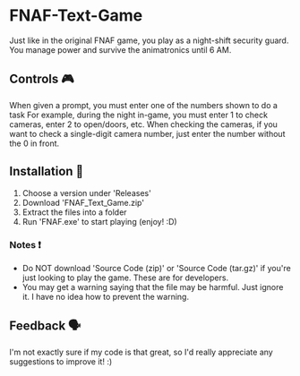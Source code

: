 # FNAF-Text-Game

Just like in the original FNAF game, you play as a night-shift security guard.
You manage power and survive the animatronics until 6 AM.

## Controls 🎮
When given a prompt, you must enter one of the numbers shown to do a task
For example, during the night in-game, you must enter 1 to check cameras, enter 2 to open/doors, etc.
When checking the cameras, if you want to check a single-digit camera number, just enter the number without the 0 in front.

## Installation 🔧
1. Choose a version under 'Releases'
2. Download 'FNAF_Text_Game.zip' 
3. Extract the files into a folder
4. Run 'FNAF.exe' to start playing (enjoy! :D)
### Notes ❗
- Do NOT download 'Source Code (zip)' or 'Source Code (tar.gz)' if you're just looking to play the game. These are for developers.
- You may get a warning saying that the file may be harmful. Just ignore it. I have no idea how to prevent the warning.

## Feedback 🗣️
I'm not exactly sure if my code is that great, so I'd really appreciate any suggestions to improve it! :)
